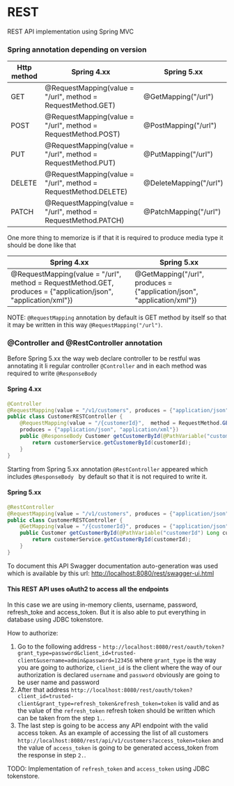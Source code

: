 # REST
REST API implementation using Spring MVC

### Spring annotation depending on version
| Http method | Spring 4.xx | Spring 5.xx |
| ----------- | ----------- | ------------|
| GET | @RequestMapping(value = "/url",  method = RequestMethod.GET) | @GetMapping("/url") |
| POST | @RequestMapping(value = "/url",  method = RequestMethod.POST) | @PostMapping("/url") |
| PUT | @RequestMapping(value = "/url",  method = RequestMethod.PUT) | @PutMapping("/url") |
| DELETE | @RequestMapping(value = "/url",  method = RequestMethod.DELETE) | @DeleteMapping("/url") |
| PATCH | @RequestMapping(value = "/url",  method = RequestMethod.PATCH) | @PatchMapping("/url") |

One more thing to memorize is if that it is required to produce media type it should be done like that

| Spring 4.xx | Spring 5.xx |
| ----------- | ------------|
| @RequestMapping(value = "/url",  method = RequestMethod.GET, produces = {"application/json", "application/xml"}) | @GetMapping("/url", produces = {"application/json", "application/xml"}) |

NOTE: `@RequestMapping` annotation by default is GET method by itself so that it may be written in this way `@RequestMapping("/url")`.

### @Controller and @RestController annotation
Before Spring 5.xx the way web declare controller to be restful was annotating it li regular controller `@Controller` and in each method was required to write `@ResponseBody`

#### Spring 4.xx 
```java
@Controller
@RequestMapping(value = "/v1/customers", produces = {"application/json", "application/xml"})
public class CustomerRESTController {
    @RequestMapping(value = "/{customerId}",  method = RequestMethod.GET, 
    produces = {"application/json", "application/xml"})
    public @ResponseBody Customer getCustomerById(@PathVariable("customerId") Long customerId) {
        return customerService.getCustomerById(customerId);
    }
}
```

Starting from Spring 5.xx annotation `@RestController` appeared which includes `@ResponseBody ` by default so that it is not required to write it.

#### Spring 5.xx
```java
@RestController
@RequestMapping(value = "/v1/customers", produces = {"application/json", "application/xml"})
public class CustomerRESTController {
    @GetMapping(value = "/{customerId}", produces = {"application/json", "application/xml"})
    public Customer getCustomerById(@PathVariable("customerId") Long customerId) {
        return customerService.getCustomerById(customerId);
    }
}
```

To document this API Swagger documentation auto-generation was used which is available by this url: [http://localhost:8080/rest/swagger-ui.html](http://localhost:8080/rest/swagger-ui.html)

#### This REST API uses oAuth2 to access all the endpoints
In this case we are using in-memory clients, username, password, refresh_toke and access_token.
But it is also able to put everything in database using JDBC tokenstore. 

How to authorize:
1. Go to the following address - `http://localhost:8080/rest/oauth/token?grant_type=password&client_id=trusted-client&username=admin&password=123456` where `grant_type` is the way you are going to authorize, `client_id` is the client where the way of our authorization is declared `username` and `password` obviously are going to be user name and password
2. After that address `http://localhost:8080/rest/oauth/token?client_id=trusted-client&grant_type=refresh_token&refresh_token=token` is valid and as the value of the `refresh_token` refresh token should be written which can be taken from the step `1.`.
3. The last step is going to be access any API endpoint with the valid access token. As an example of accessing the list of all customers `http://localhost:8080/rest/api/v1/customers?access_token=token` and the value of `access_token` is going to be generated access_token from the response in step `2.`.

TODO: Implementation of `refresh_token` and `access_token` using JDBC tokenstore.